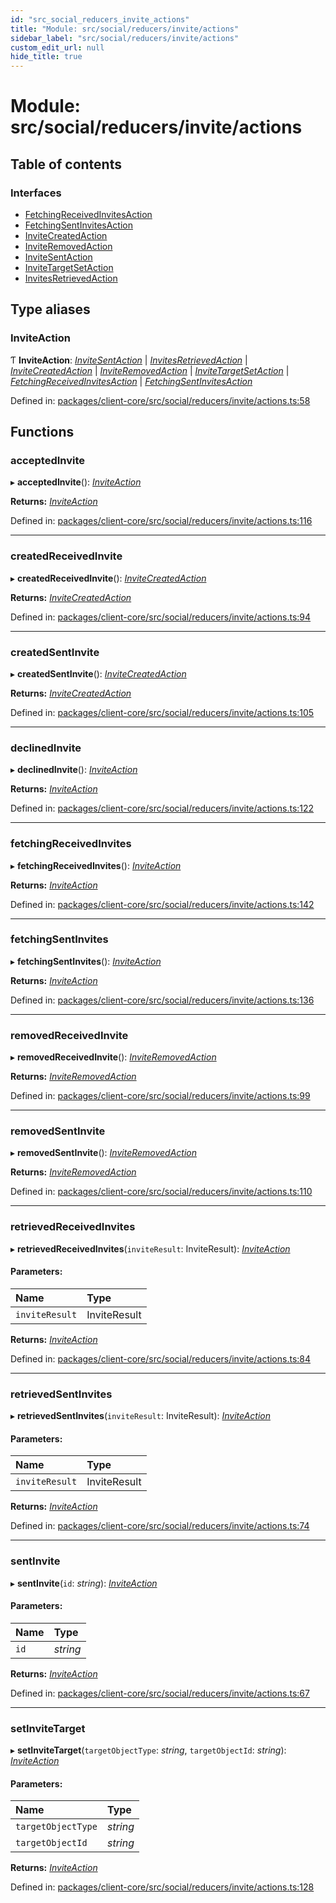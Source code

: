 ```yaml
---
id: "src_social_reducers_invite_actions"
title: "Module: src/social/reducers/invite/actions"
sidebar_label: "src/social/reducers/invite/actions"
custom_edit_url: null
hide_title: true
---
```


# Module: src/social/reducers/invite/actions

## Table of contents

### Interfaces

- [FetchingReceivedInvitesAction](../interfaces/src_social_reducers_invite_actions.fetchingreceivedinvitesaction.md)
- [FetchingSentInvitesAction](../interfaces/src_social_reducers_invite_actions.fetchingsentinvitesaction.md)
- [InviteCreatedAction](../interfaces/src_social_reducers_invite_actions.invitecreatedaction.md)
- [InviteRemovedAction](../interfaces/src_social_reducers_invite_actions.inviteremovedaction.md)
- [InviteSentAction](../interfaces/src_social_reducers_invite_actions.invitesentaction.md)
- [InviteTargetSetAction](../interfaces/src_social_reducers_invite_actions.invitetargetsetaction.md)
- [InvitesRetrievedAction](../interfaces/src_social_reducers_invite_actions.invitesretrievedaction.md)

## Type aliases

### InviteAction

Ƭ **InviteAction**: [*InviteSentAction*](../interfaces/src_social_reducers_invite_actions.invitesentaction.md) \| [*InvitesRetrievedAction*](../interfaces/src_social_reducers_invite_actions.invitesretrievedaction.md) \| [*InviteCreatedAction*](../interfaces/src_social_reducers_invite_actions.invitecreatedaction.md) \| [*InviteRemovedAction*](../interfaces/src_social_reducers_invite_actions.inviteremovedaction.md) \| [*InviteTargetSetAction*](../interfaces/src_social_reducers_invite_actions.invitetargetsetaction.md) \| [*FetchingReceivedInvitesAction*](../interfaces/src_social_reducers_invite_actions.fetchingreceivedinvitesaction.md) \| [*FetchingSentInvitesAction*](../interfaces/src_social_reducers_invite_actions.fetchingsentinvitesaction.md)

Defined in: [packages/client-core/src/social/reducers/invite/actions.ts:58](https://github.com/xr3ngine/xr3ngine/blob/77d12cea0/packages/client-core/src/social/reducers/invite/actions.ts#L58)

## Functions

### acceptedInvite

▸ **acceptedInvite**(): [*InviteAction*](src_social_reducers_invite_actions.md#inviteaction)

**Returns:** [*InviteAction*](src_social_reducers_invite_actions.md#inviteaction)

Defined in: [packages/client-core/src/social/reducers/invite/actions.ts:116](https://github.com/xr3ngine/xr3ngine/blob/77d12cea0/packages/client-core/src/social/reducers/invite/actions.ts#L116)

___

### createdReceivedInvite

▸ **createdReceivedInvite**(): [*InviteCreatedAction*](../interfaces/src_social_reducers_invite_actions.invitecreatedaction.md)

**Returns:** [*InviteCreatedAction*](../interfaces/src_social_reducers_invite_actions.invitecreatedaction.md)

Defined in: [packages/client-core/src/social/reducers/invite/actions.ts:94](https://github.com/xr3ngine/xr3ngine/blob/77d12cea0/packages/client-core/src/social/reducers/invite/actions.ts#L94)

___

### createdSentInvite

▸ **createdSentInvite**(): [*InviteCreatedAction*](../interfaces/src_social_reducers_invite_actions.invitecreatedaction.md)

**Returns:** [*InviteCreatedAction*](../interfaces/src_social_reducers_invite_actions.invitecreatedaction.md)

Defined in: [packages/client-core/src/social/reducers/invite/actions.ts:105](https://github.com/xr3ngine/xr3ngine/blob/77d12cea0/packages/client-core/src/social/reducers/invite/actions.ts#L105)

___

### declinedInvite

▸ **declinedInvite**(): [*InviteAction*](src_social_reducers_invite_actions.md#inviteaction)

**Returns:** [*InviteAction*](src_social_reducers_invite_actions.md#inviteaction)

Defined in: [packages/client-core/src/social/reducers/invite/actions.ts:122](https://github.com/xr3ngine/xr3ngine/blob/77d12cea0/packages/client-core/src/social/reducers/invite/actions.ts#L122)

___

### fetchingReceivedInvites

▸ **fetchingReceivedInvites**(): [*InviteAction*](src_social_reducers_invite_actions.md#inviteaction)

**Returns:** [*InviteAction*](src_social_reducers_invite_actions.md#inviteaction)

Defined in: [packages/client-core/src/social/reducers/invite/actions.ts:142](https://github.com/xr3ngine/xr3ngine/blob/77d12cea0/packages/client-core/src/social/reducers/invite/actions.ts#L142)

___

### fetchingSentInvites

▸ **fetchingSentInvites**(): [*InviteAction*](src_social_reducers_invite_actions.md#inviteaction)

**Returns:** [*InviteAction*](src_social_reducers_invite_actions.md#inviteaction)

Defined in: [packages/client-core/src/social/reducers/invite/actions.ts:136](https://github.com/xr3ngine/xr3ngine/blob/77d12cea0/packages/client-core/src/social/reducers/invite/actions.ts#L136)

___

### removedReceivedInvite

▸ **removedReceivedInvite**(): [*InviteRemovedAction*](../interfaces/src_social_reducers_invite_actions.inviteremovedaction.md)

**Returns:** [*InviteRemovedAction*](../interfaces/src_social_reducers_invite_actions.inviteremovedaction.md)

Defined in: [packages/client-core/src/social/reducers/invite/actions.ts:99](https://github.com/xr3ngine/xr3ngine/blob/77d12cea0/packages/client-core/src/social/reducers/invite/actions.ts#L99)

___

### removedSentInvite

▸ **removedSentInvite**(): [*InviteRemovedAction*](../interfaces/src_social_reducers_invite_actions.inviteremovedaction.md)

**Returns:** [*InviteRemovedAction*](../interfaces/src_social_reducers_invite_actions.inviteremovedaction.md)

Defined in: [packages/client-core/src/social/reducers/invite/actions.ts:110](https://github.com/xr3ngine/xr3ngine/blob/77d12cea0/packages/client-core/src/social/reducers/invite/actions.ts#L110)

___

### retrievedReceivedInvites

▸ **retrievedReceivedInvites**(`inviteResult`: InviteResult): [*InviteAction*](src_social_reducers_invite_actions.md#inviteaction)

#### Parameters:

Name | Type |
:------ | :------ |
`inviteResult` | InviteResult |

**Returns:** [*InviteAction*](src_social_reducers_invite_actions.md#inviteaction)

Defined in: [packages/client-core/src/social/reducers/invite/actions.ts:84](https://github.com/xr3ngine/xr3ngine/blob/77d12cea0/packages/client-core/src/social/reducers/invite/actions.ts#L84)

___

### retrievedSentInvites

▸ **retrievedSentInvites**(`inviteResult`: InviteResult): [*InviteAction*](src_social_reducers_invite_actions.md#inviteaction)

#### Parameters:

Name | Type |
:------ | :------ |
`inviteResult` | InviteResult |

**Returns:** [*InviteAction*](src_social_reducers_invite_actions.md#inviteaction)

Defined in: [packages/client-core/src/social/reducers/invite/actions.ts:74](https://github.com/xr3ngine/xr3ngine/blob/77d12cea0/packages/client-core/src/social/reducers/invite/actions.ts#L74)

___

### sentInvite

▸ **sentInvite**(`id`: *string*): [*InviteAction*](src_social_reducers_invite_actions.md#inviteaction)

#### Parameters:

Name | Type |
:------ | :------ |
`id` | *string* |

**Returns:** [*InviteAction*](src_social_reducers_invite_actions.md#inviteaction)

Defined in: [packages/client-core/src/social/reducers/invite/actions.ts:67](https://github.com/xr3ngine/xr3ngine/blob/77d12cea0/packages/client-core/src/social/reducers/invite/actions.ts#L67)

___

### setInviteTarget

▸ **setInviteTarget**(`targetObjectType`: *string*, `targetObjectId`: *string*): [*InviteAction*](src_social_reducers_invite_actions.md#inviteaction)

#### Parameters:

Name | Type |
:------ | :------ |
`targetObjectType` | *string* |
`targetObjectId` | *string* |

**Returns:** [*InviteAction*](src_social_reducers_invite_actions.md#inviteaction)

Defined in: [packages/client-core/src/social/reducers/invite/actions.ts:128](https://github.com/xr3ngine/xr3ngine/blob/77d12cea0/packages/client-core/src/social/reducers/invite/actions.ts#L128)
